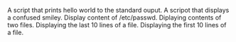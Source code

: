 A script that prints hello world to the standard ouput.
A scripot that displays a confused smiley.
Display content of /etc/passwd.
Diplaying contents of two files.
Displaying the last 10 lines of a file.
Displaying the first 10 lines of a file.
